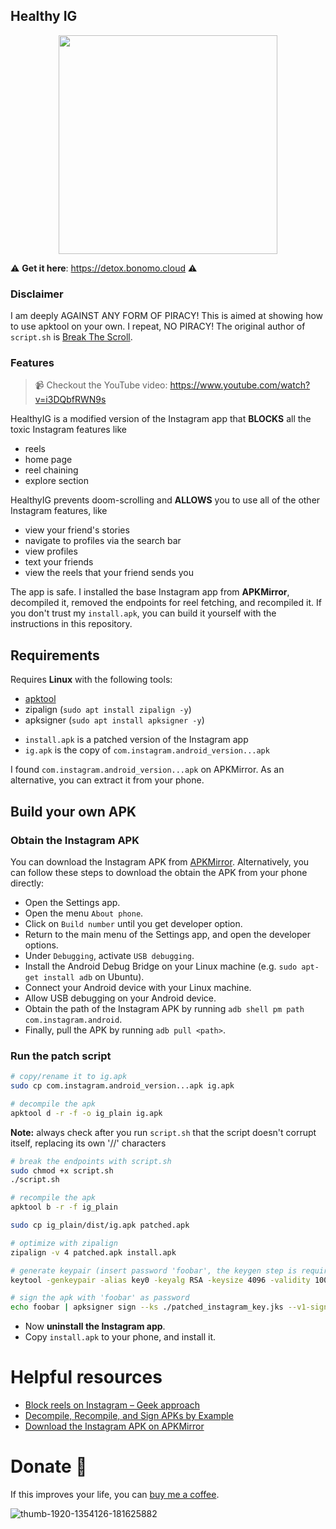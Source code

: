 ## Healthy IG
<div style="display: flex; justify-content: center;">
  <img src="https://github.com/user-attachments/assets/c2b2658c-6cca-4100-bbfb-eba8ffd53ec2" width="350" />
</div>

⚠️ **Get it here**: https://detox.bonomo.cloud ⚠️

### Disclaimer
I am deeply AGAINST ANY FORM OF PIRACY! This is aimed at showing how to use apktool on your own. I repeat, NO PIRACY! The original author of `script.sh` is [Break The Scroll](https://breakthescroll.com/).

### Features
> 📹 Checkout the YouTube video: https://www.youtube.com/watch?v=i3DQbfRWN9s

HealthyIG is a modified version of the Instagram app that **BLOCKS** all the toxic Instagram features like
* reels
* home page
* reel chaining
* explore section

HealthyIG prevents doom-scrolling and **ALLOWS** you to use all of the other Instagram features, like
* view your friend's stories
* navigate to profiles via the search bar
* view profiles
* text your friends
* view the reels that your friend sends you

The app is safe. I installed the base Instagram app from **APKMirror**, decompiled it, removed the endpoints for reel fetching, and recompiled it. If you don't trust my `install.apk`, you can build it yourself with the instructions in this repository.

## Requirements
Requires **Linux** with the following tools:

* [apktool](https://apktool.org/docs/install/)
* zipalign (`sudo apt install zipalign -y`)
* apksigner (`sudo apt install apksigner -y`)

- `install.apk` is a patched version of the Instagram app
- `ig.apk` is the copy of `com.instagram.android_version...apk`

I found `com.instagram.android_version...apk` on APKMirror. As an alternative, you can extract it from your phone.

## Build your own APK
### Obtain the Instagram APK
You can download the Instagram APK from [APKMirror](https://www.apkmirror.com/apk/instagram/instagram-instagram/instagram-instagram-300-0-0-29-110-release/). Alternatively, you can follow these steps to download the obtain the APK from your phone directly:
* Open the Settings app.
* Open the menu `About phone`.
* Click on `Build number` until you get developer option.
* Return to the main menu of the Settings app, and open the developer options.
* Under `Debugging`, activate `USB debugging`.
* Install the Android Debug Bridge on your Linux machine (e.g. `sudo apt-get install adb` on Ubuntu).
* Connect your Android device with your Linux machine.
* Allow USB debugging on your Android device.
* Obtain the path of the Instagram APK by running `adb shell pm path com.instagram.android`.
* Finally, pull the APK by running `adb pull <path>`.

### Run the patch script
```bash
# copy/rename it to ig.apk
sudo cp com.instagram.android_version...apk ig.apk

# decompile the apk
apktool d -r -f -o ig_plain ig.apk
```

**Note:** always check after you run `script.sh` that the script doesn't corrupt itself, replacing its own '//' characters

```bash
# break the endpoints with script.sh
sudo chmod +x script.sh
./script.sh

# recompile the apk
apktool b -r -f ig_plain

sudo cp ig_plain/dist/ig.apk patched.apk

# optimize with zipalign
zipalign -v 4 patched.apk install.apk

# generate keypair (insert password 'foobar', the keygen step is required only the first time)
keytool -genkeypair -alias key0 -keyalg RSA -keysize 4096 -validity 10000 -keystore patched_instagram_key.jks

# sign the apk with 'foobar' as password
echo foobar | apksigner sign --ks ./patched_instagram_key.jks --v1-signing-enabled true --v2-signing-enabled true --v3-signing-enabled false install.apk
```
- Now **uninstall the Instagram app**.
- Copy `install.apk` to your phone, and install it.

# Helpful resources
* [Block reels on Instagram – Geek approach](https://breakthescroll.com/block-reels-instagram/)
* [Decompile, Recompile, and Sign APKs by Example](https://umatechnology.org/decompile-recompile-and-sign-apks-by-example/)
* [Download the Instagram APK on APKMirror](https://www.apkmirror.com/apk/instagram/)

# Donate 🎁
If this improves your life, you can [buy me a coffee](https://buymeacoffee.com/servizibon0).

![thumb-1920-1354126-181625882](https://github.com/user-attachments/assets/5fc556f0-c09b-4f3b-8626-3f56a5156e5a)
